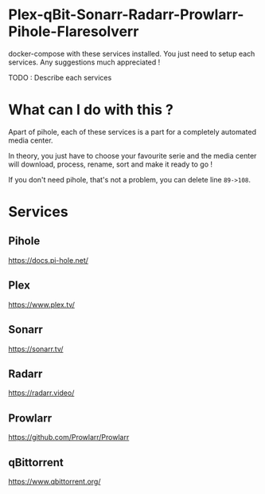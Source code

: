 # Plex-qBit-Sonarr-Radarr-Prowlarr-Pihole-Flaresolverr
docker-compose with these services installed. You just need to setup each services. Any suggestions much appreciated !


TODO : Describe each services


# What can I do with this ?

Apart of pihole, each of these services is a part for a completely automated media center. 

In theory, you just have to choose your favourite serie and the media center will download, process, rename, sort and make it ready to go !


If you don't need pihole, that's not a problem, you can delete line `89->108`.

# Services
## Pihole
https://docs.pi-hole.net/
## Plex
https://www.plex.tv/
## Sonarr
https://sonarr.tv/
## Radarr
https://radarr.video/
## Prowlarr
https://github.com/Prowlarr/Prowlarr
## qBittorrent
https://www.qbittorrent.org/
